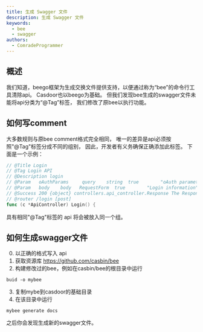 ```yaml
---
title: 生成 Swagger 文件
description: 生成 Swagger 文件
keywords:
  - bee
  - swagger
authors:
  - ComradeProgrammer
---
```


## 概述

我们知道，beego框架为生成交换文件提供支持，以便通过称为“bee”的命令行工具清除api。 Casdoor也以beego为基础。 但我们发现bee生成的swagger文件未能将api分类为“@Tag”标签， 我们修改了原bee以执行功能。


## 如何写comment
大多数规则与原bee comment格式完全相同， 唯一的差异是api必须按照"@Tag"标签分成不同的组别， 因此，开发者有义务确保正确添加此标签。 下面是一个示例：
```go
// @Title Login
// @Tag Login API
// @Description login
// @Param   oAuthParams     query    string  true        "oAuth parameters"
// @Param   body    body   RequestForm  true        "Login information"
// @Success 200 {object} controllers.api_controller.Response The Response object
// @router /login [post]
func (c *ApiController) Login() {
```

具有相同"@Tag"标签的 api 将会被放入同一个组。

## 如何生成swagger文件
0. 以正确的格式写入 api
1. 获取资源库 <https://github.com/casbin/bee>
2. 构建修改过的bee，例如在casbin/bee的根目录中运行
```shell
buid -o mybee
```
3. 复制mybe到casdoor的基础目录
3. 在该目录中运行
```
mybee generate docs
```
之后你会发现生成新的swagger文件。

